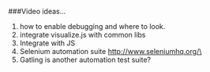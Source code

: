###Video ideas...


1. how to enable debugging and where to look.
2. integrate visualize.js with common libs
3. Integrate with JS
4. Selenium automation suite http://www.seleniumhq.org/\
5. Gatling is another automation test suite?
